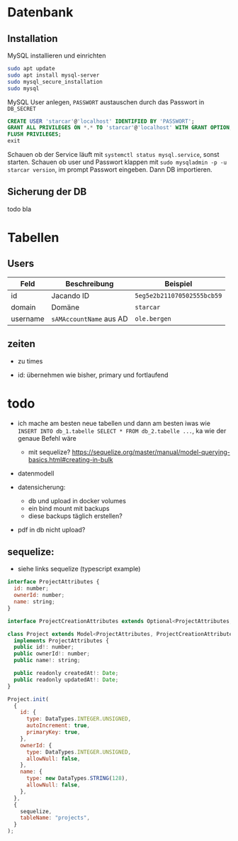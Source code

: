 # Datenbank

## Installation

MySQL installieren und einrichten

```sh
sudo apt update
sudo apt install mysql-server
sudo mysql_secure_installation
sudo mysql
```

MySQL User anlegen, `PASSWORT` austauschen durch das Passwort in `DB_SECRET`

```sql
CREATE USER 'starcar'@'localhost' IDENTIFIED BY 'PASSWORT';
GRANT ALL PRIVILEGES ON *.* TO 'starcar'@'localhost' WITH GRANT OPTION;
FLUSH PRIVILEGES;
exit
```

Schauen ob der Service läuft mit `systemctl status mysql.service`, sonst starten. Schauen ob user und Passwort klappen mit `sudo mysqladmin -p -u starcar version`, im prompt Passwort eingeben. Dann DB importieren.

## Sicherung der DB

todo bla

# Tabellen

## Users

| Feld     | Beschreibung            | Beispiel                   |
| -------- | ----------------------- | -------------------------- |
| id       | Jacando ID              | `5eg5e2b211070502555bcb59` |
| domain   | Domäne                  | `starcar`                  |
| username | `sAMAccountName` aus AD | `ole.bergen`               |

## zeiten

- zu times

- id: übernehmen wie bisher, primary und fortlaufend

# todo

- ich mache am besten neue tabellen und dann am besten iwas wie `INSERT INTO db_1.tabelle SELECT * FROM db_2.tabelle ...`, ka wie der genaue Befehl wäre

  - mit sequelize? https://sequelize.org/master/manual/model-querying-basics.html#creating-in-bulk

- datenmodell

- datensicherung:

  - db und upload in docker volumes
  - ein bind mount mit backups
  - diese backups täglich erstellen?

- pdf in db nicht upload?

## sequelize:

- siehe links sequelize (typescript example)

```js
interface ProjectAttributes {
  id: number;
  ownerId: number;
  name: string;
}

interface ProjectCreationAttributes extends Optional<ProjectAttributes, "id"> {}

class Project extends Model<ProjectAttributes, ProjectCreationAttributes>
  implements ProjectAttributes {
  public id!: number;
  public ownerId!: number;
  public name!: string;

  public readonly createdAt!: Date;
  public readonly updatedAt!: Date;
}

Project.init(
  {
    id: {
      type: DataTypes.INTEGER.UNSIGNED,
      autoIncrement: true,
      primaryKey: true,
    },
    ownerId: {
      type: DataTypes.INTEGER.UNSIGNED,
      allowNull: false,
    },
    name: {
      type: new DataTypes.STRING(128),
      allowNull: false,
    },
  },
  {
    sequelize,
    tableName: "projects",
  }
);
```
